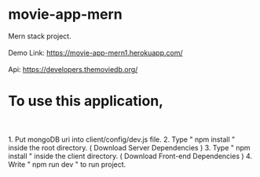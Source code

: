 # movie-app-mern
Mern stack project.
<br />
<br />
Demo Link: https://movie-app-mern1.herokuapp.com/
<br />
<br />
Api: https://developers.themoviedb.org/

# To use this application, 
<br />
<br />
1. Put mongoDB uri into client/config/dev.js file. 
2. Type  " npm install " inside the root directory.  ( Download Server Dependencies ) 
3. Type " npm install " inside the client directory. ( Download Front-end Dependencies )
4. Write " npm run dev " to run project.
